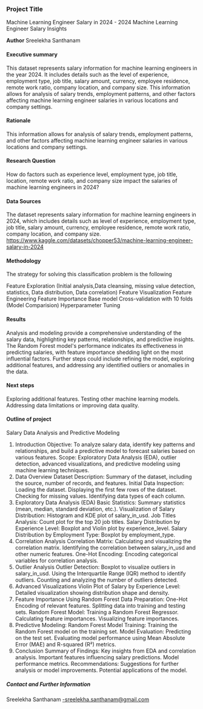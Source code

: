 ### Project Title
Machine Learning Engineer Salary in 2024 - 2024 Machine Learning Engineer Salary Insights

**Author**
Sreelekha Santhanam

#### Executive summary
This dataset represents salary information for machine learning engineers in the year 2024. It includes details such as the level of experience, employment type, job title, salary amount, currency, employee residence, remote work ratio, company location, and company size. This information allows for analysis of salary trends, employment patterns, and other factors affecting machine learning engineer salaries in various locations and company settings.

#### Rationale
This information allows for analysis of salary trends, employment patterns, and other factors affecting machine learning engineer salaries in various locations and company settings.

#### Research Question

How do factors such as experience level, employment type, job title, location, remote work ratio, and company size impact the salaries of machine learning engineers in 2024?

#### Data Sources
The dataset represents salary information for machine learning engineers in 2024, which includes details such as level of experience, employment type, job title, salary amount, currency, employee residence, remote work ratio, company location, and company size.
https://www.kaggle.com/datasets/chopper53/machine-learning-engineer-salary-in-2024


#### Methodology
The strategy for solving this classification problem is the following

Feature Exploration (Initial analysis,Data cleansing, missing value detection, statistics, Data distribution, Data correlation)
Feature Visualization
Feature Engineering
Feature Importance
Base model
Cross-validation with 10 folds (Model Comparision)
Hyperparameter Tuning

#### Results
Analysis and modeling provide a comprehensive understanding of the salary data, highlighting key patterns, relationships, and predictive insights.
The Random Forest model's performance indicates its effectiveness in predicting salaries, with feature importance shedding light on the most influential factors.
Further steps could include refining the model, exploring additional features, and addressing any identified outliers or anomalies in the data.

#### Next steps
Exploring additional features.
Testing other machine learning models.
Addressing data limitations or improving data quality.
#### Outline of project
Salary Data Analysis and Predictive Modeling
1. Introduction
Objective: To analyze salary data, identify key patterns and relationships, and build a predictive model to forecast salaries based on various features.
Scope: Exploratory Data Analysis (EDA), outlier detection, advanced visualizations, and predictive modeling using machine learning techniques.
2. Data Overview
Dataset Description: Summary of the dataset, including the source, number of records, and features.
Initial Data Inspection:
Loading the dataset.
Displaying the first few rows of the dataset.
Checking for missing values.
Identifying data types of each column.
3. Exploratory Data Analysis (EDA)
Basic Statistics:
Summary statistics (mean, median, standard deviation, etc.).
Visualization of Salary Distribution:
Histogram and KDE plot of salary_in_usd.
Job Titles Analysis:
Count plot for the top 20 job titles.
Salary Distribution by Experience Level:
Boxplot and Violin plot by experience_level.
Salary Distribution by Employment Type:
Boxplot by employment_type.
4. Correlation Analysis
Correlation Matrix:
Calculating and visualizing the correlation matrix.
Identifying the correlation between salary_in_usd and other numeric features.
One-Hot Encoding:
Encoding categorical variables for correlation analysis.
5. Outlier Analysis
Outlier Detection:
Boxplot to visualize outliers in salary_in_usd.
Using the Interquartile Range (IQR) method to identify outliers.
Counting and analyzing the number of outliers detected.
6. Advanced Visualizations
Violin Plot of Salary by Experience Level:
Detailed visualization showing distribution shape and density.
7. Feature Importance Using Random Forest
Data Preparation:
One-Hot Encoding of relevant features.
Splitting data into training and testing sets.
Random Forest Model:
Training a Random Forest Regressor.
Calculating feature importances.
Visualizing feature importances.
8. Predictive Modeling: Random Forest
Model Training:
Training the Random Forest model on the training set.
Model Evaluation:
Predicting on the test set.
Evaluating model performance using Mean Absolute Error (MAE) and R-squared (R²) metrics.
9. Conclusion
Summary of Findings:
Key insights from EDA and correlation analysis.
Important features influencing salary predictions.
Model performance metrics.
Recommendations:
Suggestions for further analysis or model improvements.
Potential applications of the model.


##### Contact and Further Information
Sreelekha Santhanam -sreelekha.santhanam@gmail.com
